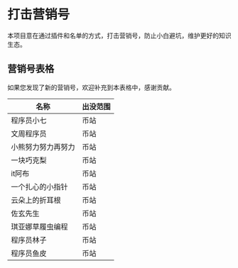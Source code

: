 # 打击营销号

本项目意在通过插件和名单的方式，打击营销号，防止小白避坑，维护更好的知识生态。



## 营销号表格

如果您发现了新的营销号，欢迎补充到本表格中，感谢贡献。



| 名称               | 出没范围 |
| ------------------ | -------- |
| 程序员小七         | 币站     |
| 文周程序员         | 币站     |
| 小熊努力努力再努力 | 币站     |
| 一块巧克梨         | 币站     |
| it阿布             | 币站     |
| 一个扎心的小指针   | 币站     |
| 云朵上的折耳根     | 币站     |
| 佐玄先生           | 币站     |
| 琪亚娜草履虫编程   | 币站     |
| 程序员林子         | 币站     |
|程序员鱼皮|币站|
